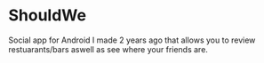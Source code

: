 # ShouldWe

Social app for Android I made 2 years ago that allows you to review restuarants/bars aswell as see where your friends are. 
